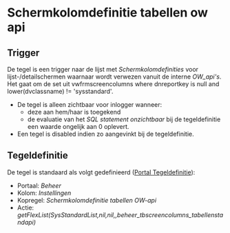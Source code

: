 # Schermkolomdefinitie tabellen ow api

## Trigger

De tegel is een trigger naar de lijst met *Schermkolomdefinities* voor lijst-/detailschermen waarnaar wordt verwezen vanuit de interne *OW_api's*. Het gaat om de set uit vwfrmscreencolumns where dnreportkey is null and lower(dvclassname) != 'sysstandard'.

* De tegel is alleen zichtbaar voor inlogger wanneer:
  * deze aan hem/haar is toegekend
  * de evaluatie van het *SQL statement onzichtbaar* bij de tegeldefinitie een waarde ongelijk aan 0 oplevert.
* Een tegel is disabled indien zo aangevinkt bij de tegeldefinitie.

## Tegeldefinitie

De tegel is standaard als volgt gedefinieerd ([Portal Tegeldefinitie](/docs/instellen_inrichten/portaldefinitie/portal_tegel.md)):

* Portaal: *Beheer*
* Kolom: *Instellingen*
* Kopregel: *Schermkolomdefinitie tabellen OW-api*
* Actie: *getFlexList(SysStandardList,nil,nil,,beheer_tbscreencolumns_tabellenstandapi)*
